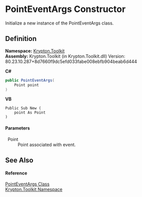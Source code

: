 # PointEventArgs Constructor


Initialize a new instance of the PointEventArgs class.



## Definition
**Namespace:** <a href="79d2eac2-21f4-54ff-7552-b20c33c30600.md">Krypton.Toolkit</a>  
**Assembly:** Krypton.Toolkit (in Krypton.Toolkit.dll) Version: 80.23.10.287+8d7660f9dc5efd033fabe008ebfb904beab6d444

**C#**
``` C#
public PointEventArgs(
	Point point
)
```
**VB**
``` VB
Public Sub New ( 
	point As Point
)
```



#### Parameters
<dl><dt>  Point</dt><dd>Point associated with event.</dd></dl>

## See Also


#### Reference
<a href="9220c8d1-040e-c3dd-cd01-2376321bfed1.md">PointEventArgs Class</a>  
<a href="79d2eac2-21f4-54ff-7552-b20c33c30600.md">Krypton.Toolkit Namespace</a>  
